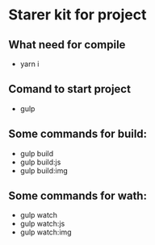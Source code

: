 # Starer kit for project #

## What need for compile ##
* yarn i

## Comand to start project ##
* gulp

## Some commands for build:
* gulp build
* gulp build:js
* gulp build:img


## Some commands for wath:
* gulp watch
* gulp watch:js
* gulp watch:img
